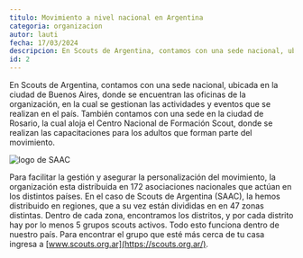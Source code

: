 ```yaml
---
titulo: Movimiento a nivel nacional en Argentina
categoria: organizacion
autor: lauti
fecha: 17/03/2024
descripcion: En Scouts de Argentina, contamos con una sede nacional, ubicada en la ciudad de Buenos Aires, allí  se encuentran las oficinas de la organización en las cuales se gestionan las actividades y eventos que se realizan en el movimiento a lo largo del país.
id: 2
---
```


En Scouts de Argentina, contamos con una sede nacional, ubicada en la ciudad de Buenos Aires, donde se encuentran las oficinas de la organización, en la cual se gestionan las actividades y eventos que se realizan en el país. También contamos con una sede en la ciudad de Rosario, la cual aloja el Centro Nacional de Formación Scout, donde se realizan las capacitaciones para los adultos que forman parte del movimiento.

![logo de SAAC](../src/media/saac_logo.jpg "imagen")

Para facilitar la gestión y asegurar la personalización del movimiento, la organización esta distribuida en 172 asociaciones nacionales que actúan en los distintos países. En el caso de Scouts de Argentina (SAAC), la hemos distribuido en regiones, que a su vez están divididas en en 47 zonas distintas. Dentro de cada zona, encontramos los distritos, y por cada distrito hay por lo menos 5 grupos scouts activos. Todo esto funciona dentro de nuestro país. Para encontrar el grupo que esté más cerca de tu casa ingresa a [www.scouts.org.ar](https://scouts.org.ar/).